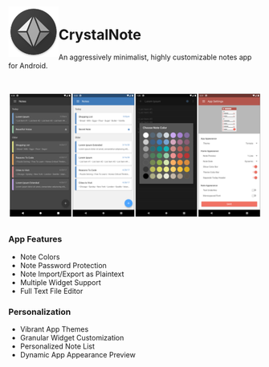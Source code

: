 <img align="left" width="100" src="app/src/main/res/mipmap-xxxhdpi/icon_launcher.png" alt="CrystalNote Icon">

# CrystalNote
An aggressively minimalist, highly customizable notes app for Android.

</br>

![Screenshot Showcase](app/src/main/github_showcase.png)

##

### App Features
- Note Colors
- Note Password Protection
- Note Import/Export as Plaintext
- Multiple Widget Support
- Full Text File Editor

### Personalization
- Vibrant App Themes
- Granular Widget Customization
- Personalized Note List
- Dynamic App Appearance Preview
